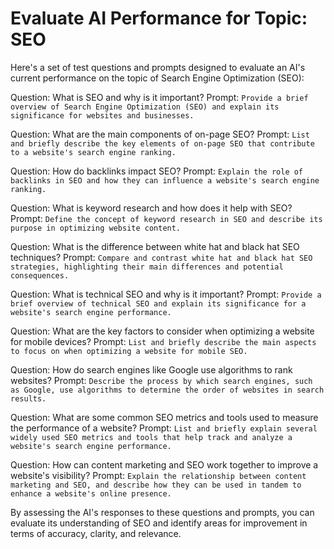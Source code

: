 # Evaluate AI Performance for Topic: SEO #

Here's a set of test questions and prompts designed to evaluate an AI's current performance on the topic of Search Engine Optimization (SEO):

Question: What is SEO and why is it important?
Prompt: `Provide a brief overview of Search Engine Optimization (SEO) and explain its significance for websites and businesses.`

Question: What are the main components of on-page SEO?
Prompt: `List and briefly describe the key elements of on-page SEO that contribute to a website's search engine ranking.`

Question: How do backlinks impact SEO?
Prompt: `Explain the role of backlinks in SEO and how they can influence a website's search engine ranking.`

Question: What is keyword research and how does it help with SEO?
Prompt: `Define the concept of keyword research in SEO and describe its purpose in optimizing website content.`

Question: What is the difference between white hat and black hat SEO techniques?
Prompt: `Compare and contrast white hat and black hat SEO strategies, highlighting their main differences and potential consequences.`

Question: What is technical SEO and why is it important?
Prompt: `Provide a brief overview of technical SEO and explain its significance for a website's search engine performance.`

Question: What are the key factors to consider when optimizing a website for mobile devices?
Prompt: `List and briefly describe the main aspects to focus on when optimizing a website for mobile SEO.`

Question: How do search engines like Google use algorithms to rank websites?
Prompt: `Describe the process by which search engines, such as Google, use algorithms to determine the order of websites in search results.`

Question: What are some common SEO metrics and tools used to measure the performance of a website?
Prompt: `List and briefly explain several widely used SEO metrics and tools that help track and analyze a website's search engine performance.`

Question: How can content marketing and SEO work together to improve a website's visibility?
Prompt: `Explain the relationship between content marketing and SEO, and describe how they can be used in tandem to enhance a website's online presence.`

By assessing the AI's responses to these questions and prompts, you can evaluate its understanding of SEO and identify areas for improvement in terms of accuracy, clarity, and relevance.

